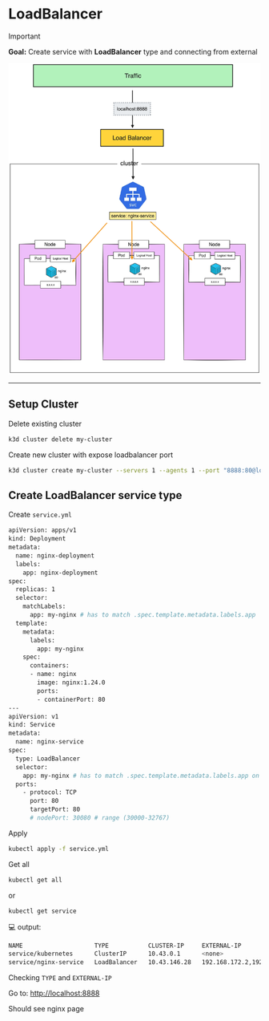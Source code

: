 # LoadBalancer

> [!IMPORTANT]  
> **Goal:** Create service with **LoadBalancer** type and connecting from external

![diagram](diagram.png)

---

## Setup Cluster

Delete existing cluster

```sh
k3d cluster delete my-cluster
```

Create new cluster with expose loadbalancer port

```sh
k3d cluster create my-cluster --servers 1 --agents 1 --port "8888:80@loadbalancer"
```

## Create LoadBalancer service type

Create `service.yml`

```sh
apiVersion: apps/v1
kind: Deployment
metadata:
  name: nginx-deployment
  labels:
    app: nginx-deployment
spec:
  replicas: 1
  selector:
    matchLabels:
      app: my-nginx # has to match .spec.template.metadata.labels.app
  template:
    metadata:
      labels:
        app: my-nginx
    spec:
      containers:
      - name: nginx
        image: nginx:1.24.0
        ports:
        - containerPort: 80
---
apiVersion: v1
kind: Service
metadata:
  name: nginx-service
spec:
  type: LoadBalancer
  selector:
    app: my-nginx # has to match .spec.template.metadata.labels.app on kind: Deployment
  ports:
    - protocol: TCP
      port: 80
      targetPort: 80
      # nodePort: 30080 # range (30000-32767)
```

Apply

```sh
kubectl apply -f service.yml 
```

Get all

```sh
kubectl get all
```

or

```sh
kubectl get service
```

:computer: output:

```sh
NAME                    TYPE           CLUSTER-IP     EXTERNAL-IP                                               PORT(S)        AGE
service/kubernetes      ClusterIP      10.43.0.1      <none>                                                    443/TCP        53s
service/nginx-service   LoadBalancer   10.43.146.28   192.168.172.2,192.168.172.3,192.168.172.4,192.168.172.5   80:31281/TCP   22s
```

Checking `TYPE` and `EXTERNAL-IP`

Go to: <http://localhost:8888>

Should see nginx page
